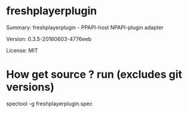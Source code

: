 #		freshplayerplugin
 
Summary:	freshplayerplugin - PPAPI-host NPAPI-plugin adapter
 
Version:	0.3.5-20160603-4776eeb
 
License:	MIT


# How get source ? run (excludes git versions)
spectool -g freshplayerplugin.spec
